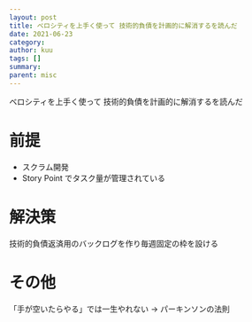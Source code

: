 ```yaml
---
layout: post
title: ベロシティを上手く使って 技術的負債を計画的に解消するを読んだ
date: 2021-06-23
category: 
author: kuu
tags: []
summary: 
parent: misc
---
```


ベロシティを上手く使って 技術的負債を計画的に解消するを読んだ

# 前提
- スクラム開発
- Story Point でタスク量が管理されている

# 解決策

技術的負債返済用のバックログを作り毎週固定の枠を設ける

# その他

「手が空いたらやる」では一生やれない
-> パーキンソンの法則